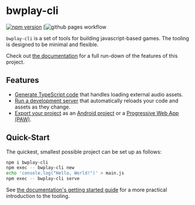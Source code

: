 # bwplay-cli

[![npm version](https://badge.fury.io/js/typescript.svg)](https://www.npmjs.com/package/typescript)
[![github pages workflow](https://github.com/goakley/bwplay-cli/workflows/github%20pages/badge.svg)

`bwplay-cli` is a set of tools for building javascript-based games.
The tooling is designed to be minimal and flexible.

Check out [the documentation](https://goakley.github.io/bwplay-cli/) for a full run-down of the features of this project.

## Features

* [Generate TypeScript code](https://goakley.github.io/bwplay-cli/docs/code-generator/) that handles loading external audio assets.
* [Run a development server](https://goakley.github.io/bwplay-cli/docs/development-server/) that automatically reloads your code and assets as they change.
* [Export your project](https://goakley.github.io/bwplay-cli/docs/exporting/) as an [Android project](https://developer.android.com/) or a [Progressive Web App (PAW)](https://developer.mozilla.org/en-US/docs/Web/Progressive_web_apps).

## Quick-Start

The quickest, smallest possible project can be set up as follows:

```bash
npm i bwplay-cli
npm exec -- bwplay-cli new
echo 'console.log("Hello, World!")' > main.js
npm exec -- bwplay-cli serve
```

See [the documentation's getting started guide](https://goakley.github.io/bwplay-cli/docs/getting-started) for a more practical introduction to the tooling.
